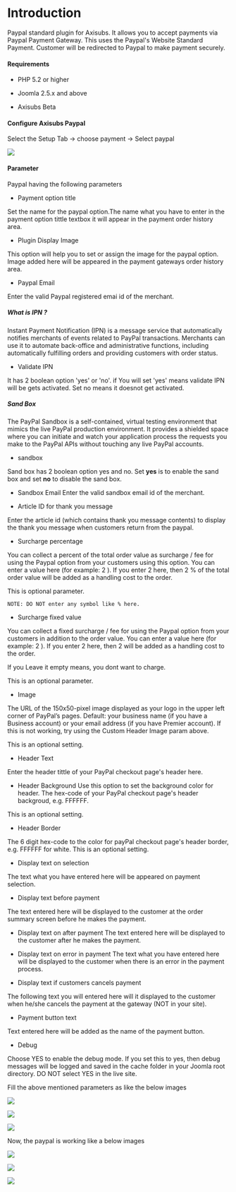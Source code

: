 # Introduction

Paypal standard plugin for Axisubs. It allows you to accept payments via Paypal Payment Gateway. This uses the Paypal's Website Standard Payment. Customer will be redirected to Paypal to make payment securely.

#### Requirements


   + PHP 5.2 or higher

   + Joomla 2.5.x and above

   + Axisubs Beta


#### Configure Axisubs Paypal

Select the Setup Tab -> choose payment -> Select paypal

![](./assets/images/paypal.png)

#### Parameter
 Paypal having the following parameters

+  Payment option title

 Set the name for the paypal option.The name what you have to  enter in the payment option tittle textbox  it will appear in the payment order history area.

+ Plugin Display Image

 This option will help you to set or assign the image for the paypal option. Image added here will be appeared in the payment gateways order history area.


+  Paypal Email

 Enter the valid Paypal registered emai id of the merchant.

##### What is IPN ?

Instant Payment Notification (IPN) is a message service that automatically notifies merchants of events related to PayPal transactions. Merchants can use it to automate back-office and administrative functions, including automatically fulfilling orders and providing customers with order status.

+ Validate IPN

 It has 2 boolean option 'yes' or 'no'. if You will set 'yes' means validate IPN will be gets activated. Set no means it doesnot get activated.

##### Sand Box

The PayPal Sandbox is a self-contained, virtual testing environment that mimics the live PayPal production environment. It provides a shielded space where you can initiate and watch your application process the requests you make to the PayPal APIs without touching any live PayPal accounts.

+ sandbox 

 Sand box has 2 boolean option yes and no. Set **yes** is to enable the sand box and set **no** to disable the sand box.

+ Sandbox Email
 Enter the valid sandbox email id of the merchant.

+  Article ID for thank you message

 Enter the article id (which contains thank you message contents) to display the thank you message when customers return from the paypal.

+ Surcharge percentage

 You can collect a percent of the total order value as surcharge / fee for using the Paypal option from your customers using this option. You can enter a value here (for example: 2 ). If you enter 2 here, then 2 % of the total order value will be added as a handling cost to the order.

This is optional parameter.

    NOTE: DO NOT enter any symbol like % here.


+ Surcharge fixed value

 You can collect a fixed surcharge / fee for using the Paypal option from your customers in addition to the order value. You can enter a value here (for example: 2 ). If you enter 2 here, then 2 will be added as a handling cost to the order.

If you Leave it empty means, you dont want to charge.

This is an optional parameter.

+ Image

 The URL of the 150x50-pixel image displayed as your logo in the upper left corner of PayPal’s pages. Default: your business name (if you have a Business account) or your email address (if you have Premier account). If this is not working, try using the Custom Header Image param above.

 This is an optional setting.

+  Header Text

 Enter the header tittle of your PayPal checkout page's header here.

+ Header Background
 Use this option to set the background color for header. The hex-code of your PayPal checkout page's header backgroud, e.g. FFFFFF.

This is an optional setting.

+ Header Border

 The 6 digit hex-code to the color for payPal checkout page's header border, e.g. FFFFFF for white.
 This is an optional setting.

+ Display text on selection

 The text what you have entered here will be appeared on payment selection.

+ Display text before payment

 The text entered here will be displayed to the customer at the order summary screen before he makes the payment. 

+  Display text on after payment
 The text entered here will be displayed to the customer after he makes the payment.

+  Display text on error in payment
 The text what you have entered here will be displayed to the customer when there is an error in the payment process.

+  Display text if customers cancels payment

 The following text  you will entered here will it displayed to the customer when he/she cancels the payment at the gateway (NOT in your site).

+  Payment button text

 Text entered here will be added as the name of the payment button.

+ Debug

 Choose YES to enable the debug mode. If you set this to yes, then debug messages will be logged and saved in the cache folder in your Joomla root directory. DO NOT select YES in the live site.

Fill the above mentioned parameters as like the below images

![](./assets/images/parameter.png)

![](./assets/images/parameter1.png)

![](./assets/images/parameter3.png)

Now, the paypal is working like a below images

![](./assets/images/front.png)

![](./assets/images/front1.png)

![](./assets/images/front2.png)
